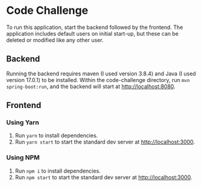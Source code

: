 # Code Challenge
To run this application, start the backend followed by the frontend. The application includes default users on initial 
start-up, but these can be deleted or modified like any other user. 

## Backend
Running the backend requires maven (I used version 3.8.4) and Java (I used version 17.0.1) to be installed. 
Within the code-challenge directory, run `mvn spring-boot:run`, and the backend will start at 
<http://localhost:8080>.

## Frontend
### Using Yarn
1. Run `yarn` to install dependencies.
2. Run `yarn start` to start the standard dev server at <http://localhost:3000>.

### Using NPM
1. Run `npm i` to install dependencies.
2. Run `npm start` to start the standard dev server at <http://localhost:3000>.

